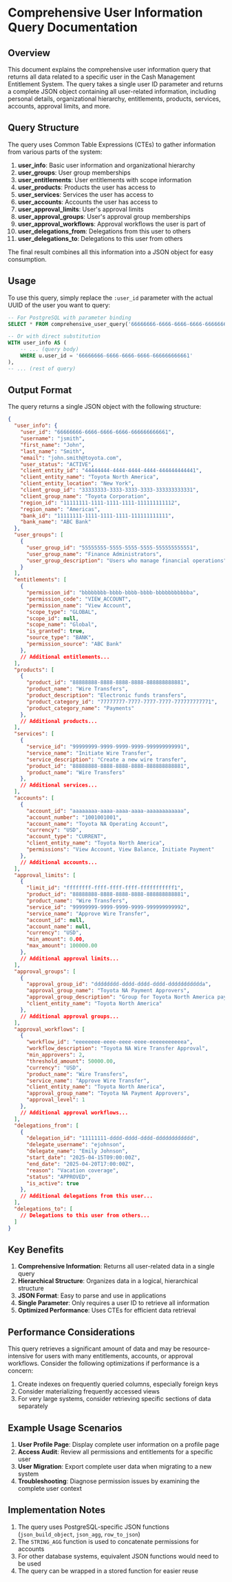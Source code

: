 # Comprehensive User Information Query Documentation

## Overview

This document explains the comprehensive user information query that returns all data related to a specific user in the Cash Management Entitlement System. The query takes a single user ID parameter and returns a complete JSON object containing all user-related information, including personal details, organizational hierarchy, entitlements, products, services, accounts, approval limits, and more.

## Query Structure

The query uses Common Table Expressions (CTEs) to gather information from various parts of the system:

1. **user_info**: Basic user information and organizational hierarchy
2. **user_groups**: User group memberships
3. **user_entitlements**: User entitlements with scope information
4. **user_products**: Products the user has access to
5. **user_services**: Services the user has access to
6. **user_accounts**: Accounts the user has access to
7. **user_approval_limits**: User's approval limits
8. **user_approval_groups**: User's approval group memberships
9. **user_approval_workflows**: Approval workflows the user is part of
10. **user_delegations_from**: Delegations from this user to others
11. **user_delegations_to**: Delegations to this user from others

The final result combines all this information into a JSON object for easy consumption.

## Usage

To use this query, simply replace the `:user_id` parameter with the actual UUID of the user you want to query:

```sql
-- For PostgreSQL with parameter binding
SELECT * FROM comprehensive_user_query('66666666-6666-6666-6666-666666666661');

-- Or with direct substitution
WITH user_info AS (
    -- ... (query body)
    WHERE u.user_id = '66666666-6666-6666-6666-666666666661'
),
-- ... (rest of query)
```

## Output Format

The query returns a single JSON object with the following structure:

```json
{
  "user_info": {
    "user_id": "66666666-6666-6666-6666-666666666661",
    "username": "jsmith",
    "first_name": "John",
    "last_name": "Smith",
    "email": "john.smith@toyota.com",
    "user_status": "ACTIVE",
    "client_entity_id": "44444444-4444-4444-4444-444444444441",
    "client_entity_name": "Toyota North America",
    "client_entity_location": "New York",
    "client_group_id": "33333333-3333-3333-3333-333333333331",
    "client_group_name": "Toyota Corporation",
    "region_id": "11111111-1111-1111-1111-111111111112",
    "region_name": "Americas",
    "bank_id": "11111111-1111-1111-1111-111111111111",
    "bank_name": "ABC Bank"
  },
  "user_groups": [
    {
      "user_group_id": "55555555-5555-5555-5555-555555555551",
      "user_group_name": "Finance Administrators",
      "user_group_description": "Users who manage financial operations"
    }
  ],
  "entitlements": [
    {
      "permission_id": "bbbbbbbb-bbbb-bbbb-bbbb-bbbbbbbbbbba",
      "permission_code": "VIEW_ACCOUNT",
      "permission_name": "View Account",
      "scope_type": "GLOBAL",
      "scope_id": null,
      "scope_name": "Global",
      "is_granted": true,
      "source_type": "BANK",
      "permission_source": "ABC Bank"
    },
    // Additional entitlements...
  ],
  "products": [
    {
      "product_id": "88888888-8888-8888-8888-888888888881",
      "product_name": "Wire Transfers",
      "product_description": "Electronic funds transfers",
      "product_category_id": "77777777-7777-7777-7777-777777777771",
      "product_category_name": "Payments"
    },
    // Additional products...
  ],
  "services": [
    {
      "service_id": "99999999-9999-9999-9999-999999999991",
      "service_name": "Initiate Wire Transfer",
      "service_description": "Create a new wire transfer",
      "product_id": "88888888-8888-8888-8888-888888888881",
      "product_name": "Wire Transfers"
    },
    // Additional services...
  ],
  "accounts": [
    {
      "account_id": "aaaaaaaa-aaaa-aaaa-aaaa-aaaaaaaaaaaa",
      "account_number": "1001001001",
      "account_name": "Toyota NA Operating Account",
      "currency": "USD",
      "account_type": "CURRENT",
      "client_entity_name": "Toyota North America",
      "permissions": "View Account, View Balance, Initiate Payment"
    },
    // Additional accounts...
  ],
  "approval_limits": [
    {
      "limit_id": "ffffffff-ffff-ffff-ffff-fffffffffff1",
      "product_id": "88888888-8888-8888-8888-888888888881",
      "product_name": "Wire Transfers",
      "service_id": "99999999-9999-9999-9999-999999999992",
      "service_name": "Approve Wire Transfer",
      "account_id": null,
      "account_name": null,
      "currency": "USD",
      "min_amount": 0.00,
      "max_amount": 100000.00
    },
    // Additional approval limits...
  ],
  "approval_groups": [
    {
      "approval_group_id": "dddddddd-dddd-dddd-dddd-ddddddddddda",
      "approval_group_name": "Toyota NA Payment Approvers",
      "approval_group_description": "Group for Toyota North America payment approvers",
      "client_entity_name": "Toyota North America"
    },
    // Additional approval groups...
  ],
  "approval_workflows": [
    {
      "workflow_id": "eeeeeeee-eeee-eeee-eeee-eeeeeeeeeeea",
      "workflow_description": "Toyota NA Wire Transfer Approval",
      "min_approvers": 2,
      "threshold_amount": 50000.00,
      "currency": "USD",
      "product_name": "Wire Transfers",
      "service_name": "Approve Wire Transfer",
      "client_entity_name": "Toyota North America",
      "approval_group_name": "Toyota NA Payment Approvers",
      "approval_level": 1
    },
    // Additional approval workflows...
  ],
  "delegations_from": [
    {
      "delegation_id": "11111111-dddd-dddd-dddd-dddddddddddd",
      "delegate_username": "ejohnson",
      "delegate_name": "Emily Johnson",
      "start_date": "2025-04-15T09:00:00Z",
      "end_date": "2025-04-20T17:00:00Z",
      "reason": "Vacation coverage",
      "status": "APPROVED",
      "is_active": true
    },
    // Additional delegations from this user...
  ],
  "delegations_to": [
    // Delegations to this user from others...
  ]
}
```

## Key Benefits

1. **Comprehensive Information**: Returns all user-related data in a single query
2. **Hierarchical Structure**: Organizes data in a logical, hierarchical structure
3. **JSON Format**: Easy to parse and use in applications
4. **Single Parameter**: Only requires a user ID to retrieve all information
5. **Optimized Performance**: Uses CTEs for efficient data retrieval

## Performance Considerations

This query retrieves a significant amount of data and may be resource-intensive for users with many entitlements, accounts, or approval workflows. Consider the following optimizations if performance is a concern:

1. Create indexes on frequently queried columns, especially foreign keys
2. Consider materializing frequently accessed views
3. For very large systems, consider retrieving specific sections of data separately

## Example Usage Scenarios

1. **User Profile Page**: Display complete user information on a profile page
2. **Access Audit**: Review all permissions and entitlements for a specific user
3. **User Migration**: Export complete user data when migrating to a new system
4. **Troubleshooting**: Diagnose permission issues by examining the complete user context

## Implementation Notes

1. The query uses PostgreSQL-specific JSON functions (`json_build_object`, `json_agg`, `row_to_json`)
2. The `STRING_AGG` function is used to concatenate permissions for accounts
3. For other database systems, equivalent JSON functions would need to be used
4. The query can be wrapped in a stored function for easier reuse

